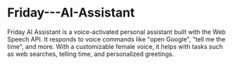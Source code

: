 # Friday---AI-Assistant
Friday AI Assistant is a voice-activated personal assistant built with the Web Speech API. It responds to voice commands like "open Google", "tell me the time", and more. With a customizable female voice, it helps with tasks such as web searches, telling time, and personalized greetings.
